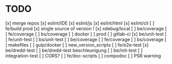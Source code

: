 # TODO
[x] merge repos
[x] eslint/IDE
[x] eslint/js
[x] eslint/html
[x] eslint/cli
[ ] fe/build prod
[x] single source of version !
[x] xdebug/local
[ ] be/coverage
[ ] fe/coverage
[ ] bs/coverage
[ ] docker
[ ] prod
[ ] gitlab-ci
[x] be/unit-test
[ ] fe/unit-test
[ ] bs/unit-test
[ ] be/coverage
[ ] fe/coverage
[ ] bs/coverage
[ ] makefiles
[ ] gulp/docker
[ ] new_version_scripts
[ ] fe/e2e-test
[x] be/dredd-test
[ ] be/dredd-test beschleunigung
[ ] be/init-test
[ ] integration-test
[ ] CORS?
[ ] fe/doc-scripts
[ ] compodoc
[ ] PSR warning
